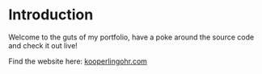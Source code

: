 # Introduction

Welcome to the guts of my portfolio, have a poke around the source code and check it out live!

Find the website here: [kooperlingohr.com](https://kooperlingohr.com)
